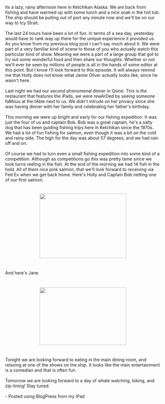 <!--
.. title: Ketchikan
.. date: 2012/07/29
.. slug: ketchikan
.. tags: 
.. link: 
.. description: 
-->


Its a lazy, rainy afternoon here in Ketchikan Alaska.  We are back from fishing and have warmed up with some lunch and a nice soak in the hot tub. The ship should be pulling out of port any minute now and we'll be on our way to Icy Strait. <br /><br />The last 24 hours have been a lot of fun.  In terms of a sea day, yesterday would have to rank way up there for the unique experience it provided us.  As you know from my previous blog post I can't say much about it.  We were  part of a very familiar kind of scene to those of you who actually watch this particular kind of show.  Meaning we were a part of a large group that got to try out some wonderful food and then share our thoughts.  Whether or not we'll ever be seen by millions of people is all in the hands of some editor at this point.  But I know I'll look forward to this episode.  It will always remind me that Holly does not know what Jamie Oliver actually looks like, since he wasn't here.<br /><br />Last night we had our second phenomenal  dinner in Qsine.  This is the restaurant that features the iPads,  we were rewArDed by seeing someone faMous at the tAble next to us.  We didn't intrude on her privacy since she was having dinner with her family and celebrating her father's birthday.<br /><br />This morning we were up bright and early for our fishing expedition.  It was just the four of us and captain Bob.  Bob was a great captain, he's a salty dog that has been guiding fishing trips here in Ketchikan since the 1970s.  We had a lot of fun fishing for salmon, even though it was a bit on the cold and rainy side.  The high for the day was about 57 degrees, and we had rain off and on.<br /><br />Of course we had to turn even a small fishing expedition into some kind of a competition.  Although as competitions go this was pretty tame since we took turns reeling in the fish.  At the end of the morning we had 14 fish in the hold.  All of them nice pink salmon, that we'll look forward to receiving via Fed Ex when we get back home.  Here's Holly and Captain Bob netting one of our first salmon.<br /><br /><center><a href='https://picasaweb.google.com/116433235603763796408/InstantUpload#5770741454266452450'><img src='https://lh5.googleusercontent.com/-1YZ1htmp_04/UBXKxygsSeI/AAAAAAAAAsc/4Em1Te1WH-o/s288/0.jpg' border='0' width='281' height='210' style='margin:5px'></a></center><br /><br />And here's Jane<br /><br /><br /><center><a href='https://picasaweb.google.com/116433235603763796408/InstantUpload#5770741568587309026'><img src='https://lh5.googleusercontent.com/-nql3VBxgmPU/UBXK4cY6H-I/AAAAAAAAAsk/qCDSrDZiKGM/s288/1.jpg' border='0' width='281' height='187' style='margin:5px'></a></center><br /><br />Tonight we are looking forward to eating in the main dining room, and relaxing at one of the shows on the ship.  It looks like the main entertainment is a comedian and that is often fun.<br /><br />Tomorrow we are looking forward to a day of whale watching, biking, and zip-lining!  Stay tuned.<br /><br />- Posted using BlogPress from my iPad<br />
